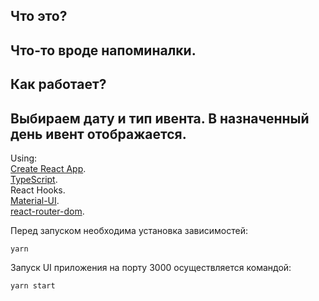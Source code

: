 ## Что это? 
## Что-то вроде напоминалки.
## Как работает?
## Выбираем дату и тип ивента. В назначенный день ивент отображается.

Using:  
[Create React App](https://github.com/facebook/create-react-app).   
[TypeScript](https://github.com/microsoft/TypeScript).   
React Hooks.   
[Material-UI](https://github.com/mui-org/material-ui).  
[react-router-dom](https://github.com/ReactTraining/react-router/tree/master/packages/react-router-dom).   

Перед запуском необходима установка зависимостей:
```
yarn
```

Запуск UI приложения на порту 3000 осуществляется командой:
```
yarn start
```

